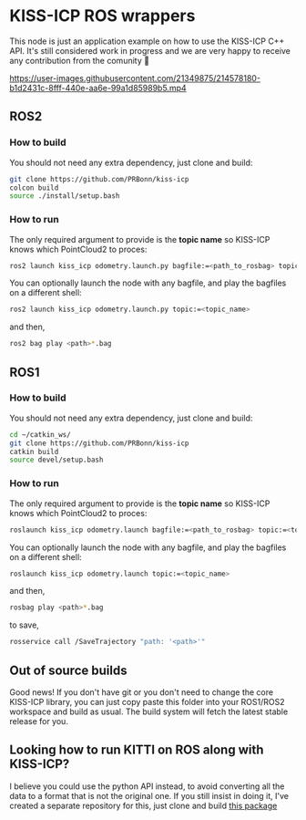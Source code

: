# KISS-ICP ROS wrappers

This node is just an application example on how to use the KISS-ICP C++ API. It's still considered
work in progress and we are very happy to receive any contribution from the comunity 👼

https://user-images.githubusercontent.com/21349875/214578180-b1d2431c-8fff-440e-aa6e-99a1d85989b5.mp4

## ROS2

### How to build

You should not need any extra dependency, just clone and build:

```sh
git clone https://github.com/PRBonn/kiss-icp
colcon build
source ./install/setup.bash
```

### How to run

The only required argument to provide is the **topic name** so KISS-ICP knows which PointCloud2 to proces:

```sh
ros2 launch kiss_icp odometry.launch.py bagfile:=<path_to_rosbag> topic:=<topic_name>
```

You can optionally launch the node with any bagfile, and play the bagfiles on a different shell:

```sh
ros2 launch kiss_icp odometry.launch.py topic:=<topic_name>
```

and then,

```sh
ros2 bag play <path>*.bag
```

## ROS1

### How to build

You should not need any extra dependency, just clone and build:

```sh
cd ~/catkin_ws/
git clone https://github.com/PRBonn/kiss-icp
catkin build
source devel/setup.bash
```

### How to run

The only required argument to provide is the **topic name** so KISS-ICP knows which PointCloud2 to proces:

```sh
roslaunch kiss_icp odometry.launch bagfile:=<path_to_rosbag> topic:=<topic_name>
```

You can optionally launch the node with any bagfile, and play the bagfiles on a different shell:

```sh
roslaunch kiss_icp odometry.launch topic:=<topic_name>
```

and then,

```sh
rosbag play <path>*.bag
```

to save,

```sh
rosservice call /SaveTrajectory "path: '<path>'"
```

## Out of source builds

Good news! If you don't have git or you don't need to change the core KISS-ICP library, you can just
copy paste this folder into your ROS1/ROS2 workspace and build as usual. The build system will fetch
the latest stable release for you.

## Looking how to run KITTI on ROS along with KISS-ICP?

I believe you could use the python API instead, to avoid converting all the data to a format that is
not the original one. If you still insist in doing it, I've created a separate repository for this,
just clone and build [this package](https://github.com/nachovizzo/kiss_icp_kitti)
